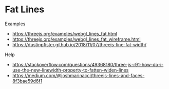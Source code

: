 

# Fat Lines


Examples

* https://threejs.org/examples/webgl_lines_fat.html
* https://threejs.org/examples/webgl_lines_fat_wireframe.html
* https://dustinpfister.github.io/2018/11/07/threejs-line-fat-width/

Help

* https://stackoverflow.com/questions/49368180/three-js-r91-how-do-i-use-the-new-linewidth-property-to-fatten-widen-lines
* https://medium.com/@joshmarinacci/threejs-lines-and-faces-8f3bae59d6f1
